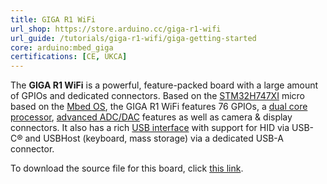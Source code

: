 ```yaml
---
title: GIGA R1 WiFi
url_shop: https://store.arduino.cc/giga-r1-wifi
url_guide: /tutorials/giga-r1-wifi/giga-getting-started
core: arduino:mbed_giga
certifications: [CE, UKCA]
---
```


The **GIGA R1 WiFi** is a powerful, feature-packed board with a large amount of GPIOs and dedicated connectors. Based on the [STM32H747XI](/resources/datasheets/stm32h747xi.pdf) micro based on the [Mbed OS](https://os.mbed.com/), the GIGA R1 WiFi features 76 GPIOs, a [dual core processor](/tutorials/giga-r1-wifi/giga-dual-core), [advanced ADC/DAC](/tutorials/giga-r1-wifi/giga-audio) features as well as camera & display connectors. It also has a rich [USB interface](/tutorials/giga-r1-wifi/giga-usb) with support for HID via USB-C® and USBHost (keyboard, mass storage) via a dedicated USB-A connector.

To download the source file for this board, click [this link](https://content.arduino.cc/assets/ABX00063-cad-files.zip).